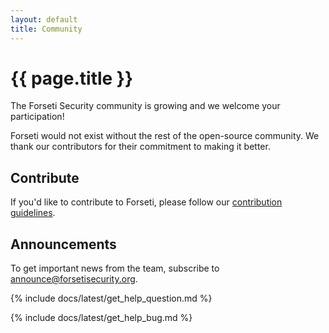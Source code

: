 ```yaml
---
layout: default
title: Community
---
```

# {{ page.title }}

The Forseti Security community is growing and we welcome your participation!

Forseti would not exist without the rest of the open-source community. We thank
our contributors for their commitment to making it better.

## Contribute

If you'd like to contribute to Forseti, please follow our
[contribution guidelines](https://github.com/GoogleCloudPlatform/forseti-security/blob/master/.github/CONTRIBUTING.md).

## Announcements

To get important news from the team, subscribe to
[announce@forsetisecurity.org](https://groups.google.com/a/forsetisecurity.org/forum/#!forum/announce).

{% include docs/latest/get_help_question.md %}

{% include docs/latest/get_help_bug.md %}

